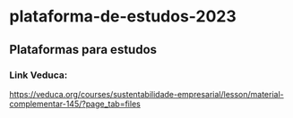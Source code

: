 # plataforma-de-estudos-2023
## Plataformas para estudos

### Link Veduca:
https://veduca.org/courses/sustentabilidade-empresarial/lesson/material-complementar-145/?page_tab=files
